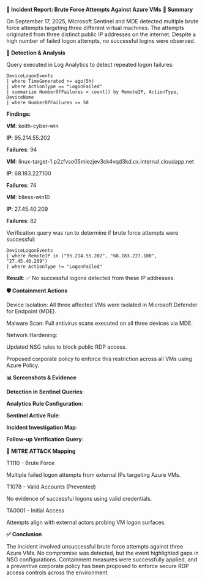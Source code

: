 **🚨 Incident Report: Brute Force Attempts Against Azure VMs**
**📖 Summary**

On September 17, 2025, Microsoft Sentinel and MDE detected multiple brute force attempts targeting three different virtual machines. The attempts originated from three distinct public IP addresses on the internet. Despite a high number of failed logon attempts, no successful logins were observed.

**🔎 Detection & Analysis**

Query executed in Log Analytics to detect repeated logon failures:

```kql
DeviceLogonEvents
| where TimeGenerated >= ago(5h)
| where ActionType == "LogonFailed"
| summarize NumberOfFailures = count() by RemoteIP, ActionType, DeviceName
| where NumberOfFailures >= 50
```

**Findings:**

**VM**: keith-cyber-win

**IP**: 95.214.55.202

**Failures**: 94

**VM**: linux-target-1.p2zfvso05mlezjev3ck4vqd3kd.cx.internal.cloudapp.net

**IP**: 68.183.227.100

**Failures**: 74

**VM**: blless-win10

**IP**: 27.45.40.209

**Failures**: 82

Verification query was run to determine if brute force attempts were successful:


```kql
DeviceLogonEvents
| where RemoteIP in ("95.214.55.202", "68.183.227.100", "27.45.40.209")
| where ActionType != "LogonFailed"
```


**Result**: ✅ No successful logons detected from these IP addresses.

**🛡️ Containment Actions**

Device Isolation: All three affected VMs were isolated in Microsoft Defender for Endpoint (MDE).

Malware Scan: Full antivirus scans executed on all three devices via MDE.

Network Hardening:

Updated NSG rules to block public RDP access.

Proposed corporate policy to enforce this restriction across all VMs using Azure Policy.

**📊 Screenshots & Evidence**

**Detection in Sentinel Queries**:


**Analytics Rule Configuration**:


**Sentinel Active Rule**:


**Incident Investigation Map**:


**Follow-up Verification Query**:


**📌 MITRE ATT&CK Mapping**

T1110 - Brute Force

Multiple failed logon attempts from external IPs targeting Azure VMs.

T1078 - Valid Accounts (Prevented)

No evidence of successful logons using valid credentials.

TA0001 - Initial Access

Attempts align with external actors probing VM logon surfaces.

**✅ Conclusion**

The incident involved unsuccessful brute force attempts against three Azure VMs. No compromise was detected, but the event highlighted gaps in NSG configurations. Containment measures were successfully applied, and a preventive corporate policy has been proposed to enforce secure RDP access controls across the environment.
